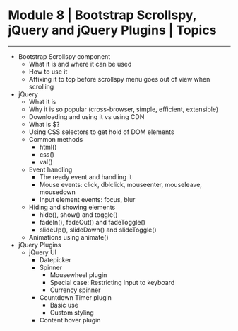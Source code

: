 # Module 8 | Bootstrap Scrollspy, jQuery and jQuery Plugins | Topics
---------------------------------------------------------------------

- Bootstrap Scrollspy component
    - What it is and where it can be used
    - How to use it
    - Affixing it to top before scrollspy menu goes out of view when scrolling
- jQuery
    - What it is
    - Why it is so popular (cross-browser, simple, efficient, extensible)
    - Downloading and using it vs using CDN
    - What is $?
    - Using CSS selectors to get hold of DOM elements
    - Common methods
        - html()
        - css()
        - val()
    - Event handling
        - The ready event and handling it
        - Mouse events: click, dblclick, mouseenter, mouseleave, mousedown
        - Input element events: focus, blur
    - Hiding and showing elements
        - hide(), show() and toggle()
        - fadeIn(), fadeOut() and fadeToggle()
        - slideUp(), slideDown() and slideToggle()
    - Animations using animate()
- jQuery Plugins
    - jQuery UI
        - Datepicker
        - Spinner
            - Mousewheel plugin
            - Special case: Restricting input to keyboard
            - Currency spinner
        - Countdown Timer plugin
            - Basic use
            - Custom styling
        - Content hover plugin



